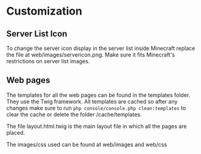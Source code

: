 Customization
=============

Server List Icon
----------------

To change the server icon display in the server list inside Minecraft replace the file at web/images/servericon.png. 
Make sure it fits Minecraft's restrictions on server list images.

Web pages
---------

The templates for all the web pages can be found in the templates folder. They use the Twig framework.
All templates are cached so after any changes make sure to run `php console/console.php clean:templates` to clear the cache or delete the folder /cache/templates.

The file layout.html.twig is the main layout file in which all the pages are placed.

The images/css used can be found at web/images and web/css
